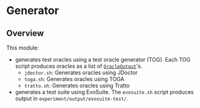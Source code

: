 # Generator

## Overview

This module:
 * generates test oracles using a test oracle generator (TOG).  Each TOG script produces oracles as a list of [`OracleOutput`](../src/main/java/OracleOutput.java)'s.
    - `jdoctor.sh`: Generates oracles using JDoctor
    - `toga.sh`: Generates oracles using TOGA
    - `tratto.sh`: Generates oracles using Tratto
 * generates a test suite using EvoSuite.  The `evosuite.sh` script produces output in `experiment/output/evosuite-test/`.

